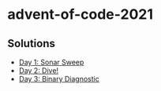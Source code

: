 # advent-of-code-2021

## Solutions

- [Day 1: Sonar Sweep](./src/01/sonar_sweep.go)
- [Day 2: Dive!](./src/02/dive.go)
- [Day 3: Binary Diagnostic](./src/03/binary_diagnostic.go)